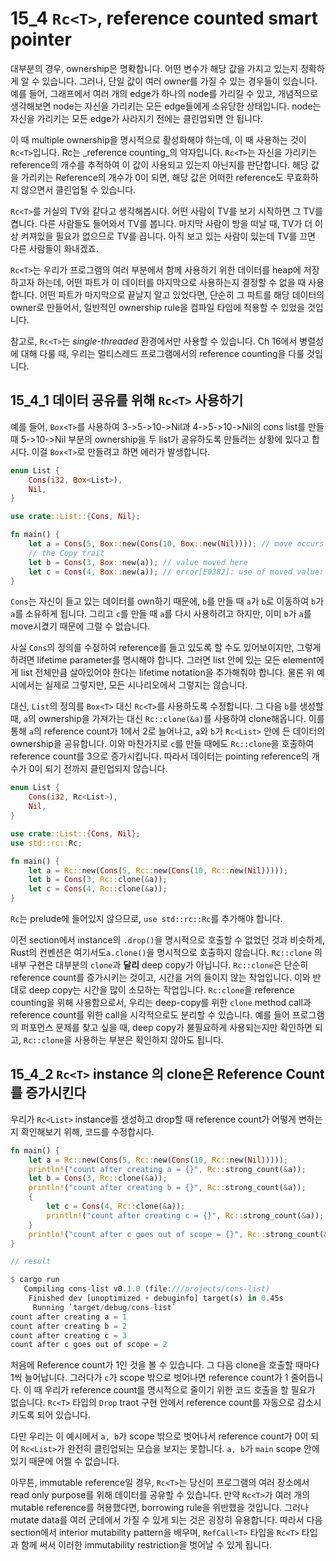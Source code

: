 # 15_4 `Rc<T>`, reference counted smart pointer

대부분의 경우, ownership은 명확합니다. 어떤 변수가 해당 값을 가지고 있는지 정확하게 알 수 있습니다.
그러나, 단일 값이 여러 owner를 가질 수 있는 경우들이 있습니다. 예를 들어, 그래프에서 여러 개의
edge가 하나의 node를 가리킬 수 있고, 개념적으로 생각해보면 node는 자신을 가리키는 모든 edge들에게
소유당한 상태입니다. node는 자신을 가리키는 모든 edge가 사라지기 전에는 클린업되면 안 됩니다.

이 때 multiple ownership을 명시적으로 활성화해야 하는데, 이 때 사용하는 것이 `Rc<T>`입니다. Rc는
_reference counting_의 약자입니다.
`Rc<T>`는 자신을 가리키는 reference의 개수를 추적하여 이 값이 사용되고 있는지 아닌지를 판단합니다.
해당 값을 가리키는 Reference의 개수가 0이 되면, 해당 값은 어떠한 reference도 무효화하지 않으면서
클린업될 수 있습니다.

`Rc<T>`를 거실의 TV와 같다고 생각해봅시다. 어떤 사람이 TV를 보기 시작하면 그 TV를 켭니다. 다른
사람들도 들어와서 TV를 봅니다. 마지막 사람이 방을 떠날 때, TV가 더 이상 켜져있을 필요가 없으므로
TV를 끕니다. 아직 보고 있는 사람이 있는데 TV를 끄면 다른 사람들이 화내겠죠.

`Rc<T>`는 우리가 프로그램의 여러 부분에서 함께 사용하기 위한 데이터를 heap에 저장하고자 하는데, 어떤
파트가 이 데이터를 마지막으로 사용하는지 결정할 수 없을 때 사용합니다.
어떤 파트가 마지막으로 끝날지 알고 있었다면, 단순히 그 파트를 해당 데이터의 owner로 만들어서,
일반적인 ownership rule을 컴파일 타임에 적용할 수 있었을 것입니다.

참고로, `Rc<T>`는 _single-threaded_ 환경에서만 사용할 수 있습니다.
Ch 16에서 병렬성에 대해 다룰 때, 우리는 멀티스레드 프로그램에서의 reference counting을 다룰
것입니다.

## 15_4_1 데이터 공유를 위해 `Rc<T>` 사용하기

예를 들어, `Box<T>`를 사용하여 3->5->10->Nil과 4->5->10->Nil의 cons list를 만들 때 5->10->Nil 부분의 ownership을 두
list가 공유하도록 만들려는 상황에 있다고 합시다.
이걸 `Box<T>`로 만들려고 하면 에러가 발생합니다.

```rust
enum List {
    Cons(i32, Box<List>),
    Nil,
}

use crate::List::{Cons, Nil};

fn main() {
    let a = Cons(5, Box::new(Cons(10, Box::new(Nil)))); // move occurs since it doesn't implement
    // the Copy trait
    let b = Cons(3, Box::new(a)); // value moved here
    let c = Cons(4, Box::new(a)); // error[E0382]: use of moved value: `a`
}
```

`Cons`는 자신이 들고 있는 데이터를 own하기 때문에, `b`를 만들 때 `a`가 `b`로 이동하여 `b`가 `a`를
소유하게 됩니다. 그리고 `c`를 만들 때 `a`를 다시 사용하려고 하지만, 이미 `b`가 `a`를 move시켰기
때문에 그럴 수 없습니다.

사실 `Cons`의 정의를 수정하여 reference를 들고 있도록 할 수도 있어보이지만, 그렇게 하려면 lifetime
parameter를 명시해야 합니다. 그러면 list 안에 있는 모든 element에게 list 전체만큼 살아있어야 한다는
lifetime notation을 추가해줘야 합니다. 물론 위 예시에서는 실제로 그렇지만, 모든 시나리오에서
그렇지는 않습니다.

대신, `List`의 정의를 `Box<T>` 대신 `Rc<T>`를 사용하도록 수정합니다. 그 다음 `b`를 생성할 때, `a`의
ownership을 가져가는 대신 `Rc::clone(&a)`를 사용하여 clone해옵니다. 이를 통해 `a`의 reference
count가 1에서 2로 늘어나고, `a`와  `b`가 `Rc<List>` 안에 든 데이터의 ownership을 공유합니다.
이와 마찬가지로 `c`를 만들 때에도 `Rc::clone`을 호출하여 reference count를 3으로 증가시킵니다.
따라서 데이터는 pointing reference의 개수가 0이 되기 전까지 클린업되지 않습니다.

```rust
enum List {
    Cons(i32, Rc<List>),
    Nil,
}

use crate::List::{Cons, Nil};
use std::rc::Rc;

fn main() {
    let a = Rc::new(Cons(5, Rc::new(Cons(10, Rc::new(Nil)))));
    let b = Cons(3, Rc::clone(&a));
    let c = Cons(4, Rc::clone(&a));
}
```

`Rc`는 prelude에 들어있지 않으므로, `use std::rc::Rc`를 추가해야 합니다.

이전 section에서 instance의 `.drop()`을 명시적으로 호출할 수 없었던 것과 비슷하게,
Rust의 컨벤션은 여기서도`a.clone()`을 명시적으로 호출하지 않습니다.
`Rc::clone` 의 내부 구현은 대부분의 `clone`과 **달리** deep copy가 아닙니다.
`Rc::clone`은 단순히 reference count를 증가시키는 것이고, 시간을 거의 들이지 않는 작업입니다.
이와 반대로 deep copy는 시간을 많이 소모하는 작업입니다.
`Rc:clone`을 reference counting을 위해 사용함으로서, 우리는 deep-copy를 위한 `clone` method call과
reference count를 위한 call을 시각적으로도 분리할 수 있습니다.
예를 들어 프로그램의 퍼포먼스 문제를 찾고 싶을 때, deep copy가 불필요하게 사용되는지만 확인하면
되고, `Rc::clone`을 사용하는 부분은 확인하지 않아도 됩니다.

## 15_4_2 `Rc<T>` instance 의 clone은 Reference Count를 증가시킨다

우리가 `Rc<List>` instance를 생성하고 drop할 때 reference count가 어떻게 변하는지 확인해보기 위해,
코드를 수정합시다.

```rust
fn main() {
    let a = Rc::new(Cons(5, Rc::new(Cons(10, Rc::new(Nil)))));
    println!("count after creating a = {}", Rc::strong_count(&a));
    let b = Cons(3, Rc::clone(&a));
    println!("count after creating b = {}", Rc::strong_count(&a));
    {
        let c = Cons(4, Rc::clone(&a));
        println!("count after creating c = {}", Rc::strong_count(&a));
    }
    println!("count after c goes out of scope = {}", Rc::strong_count(&a));
}

// result

$ cargo run
   Compiling cons-list v0.1.0 (file:///projects/cons-list)
    Finished dev [unoptimized + debuginfo] target(s) in 0.45s
     Running `target/debug/cons-list`
count after creating a = 1
count after creating b = 2
count after creating c = 3
count after c goes out of scope = 2

```

처음에 Reference count가 1인 것을 볼 수 있습니다. 그 다음 clone을 호출할 때마다 1씩 늘어납니다.
그러다가 `c`가 scope 밖으로 벗어나면 reference count가 1 줄어듭니다.
이 때 우리가 reference count를 명시적으로 줄이기 위한 코드 호출을 할 필요가 없습니다. `Rc<T>` 타입의
`Drop` traot 구현 안에서 reference count를 자동으로 감소시키도록 되어 있습니다.

다만 우리는 이 예시에서 `a, b`가 scope 밖으로 벗어나서 reference count가 0이 되어 `Rc<List>`가
완전히 클린업되는 모습을 보지는 못합니다. `a, b`가 `main` scope 안에 있기 때문에 어쩔 수 없습니다.

아무튼, immutable reference일 경우, `Rc<T>`는 당신이 프로그램의 여러 장소에서 read only purpose를
위해 데이터를 공유할 수 있습니다.
만약 `Rc<T>`가 여러 개의 mutable reference를 허용했다면, borrowing rule을 위반했을 것입니다.
그러나 mutate data를 여러 군데에서 가질 수 있게 되는 것은 굉장히 유용합니다.
따라서 다음 section에서 interior mutability pattern을 배우며, `RefCall<T>` 타입을 `Rc<T>` 타입과
함께 써서 이러한 immutability restriction을 벗어날 수 있게 됩니다.

